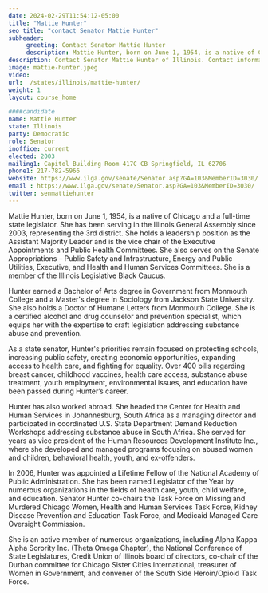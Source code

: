 ```yaml
---
date: 2024-02-29T11:54:12-05:00
title: "Mattie Hunter"
seo_title: "contact Senator Mattie Hunter"
subheader:
     greeting: Contact Senator Mattie Hunter
     description: Mattie Hunter, born on June 1, 1954, is a native of Chicago and a full-time state legislator. She has been serving in the Illinois General Assembly since 2003, representing the 3rd district. She holds a leadership position as the Assistant Majority Leader and is the vice chair of the Executive Appointments and Public Health Committees.
description: Contact Senator Mattie Hunter of Illinois. Contact information for Mattie Hunter includes email address, phone number, and mailing address.
image: mattie-hunter.jpeg
video:
url:  /states/illinois/mattie-hunter/
weight: 1
layout: course_home

####candidate
name: Mattie Hunter
state: Illinois
party: Democratic
role: Senator
inoffice: current
elected: 2003
mailing1: Capitol Building Room 417C CB Springfield, IL 62706
phone1: 217-782-5966
website: https://www.ilga.gov/senate/Senator.asp?GA=103&MemberID=3030/
email : https://www.ilga.gov/senate/Senator.asp?GA=103&MemberID=3030/
twitter: senmattiehunter
---
```


Mattie Hunter, born on June 1, 1954, is a native of Chicago and a full-time state legislator. She has been serving in the Illinois General Assembly since 2003, representing the 3rd district. She holds a leadership position as the Assistant Majority Leader and is the vice chair of the Executive Appointments and Public Health Committees. She also serves on the Senate Appropriations – Public Safety and Infrastructure, Energy and Public Utilities, Executive, and Health and Human Services Committees. She is a member of the Illinois Legislative Black Caucus.

Hunter earned a Bachelor of Arts degree in Government from Monmouth College and a Master's degree in Sociology from Jackson State University. She also holds a Doctor of Humane Letters from Monmouth College. She is a certified alcohol and drug counselor and prevention specialist, which equips her with the expertise to craft legislation addressing substance abuse and prevention.

As a state senator, Hunter's priorities remain focused on protecting schools, increasing public safety, creating economic opportunities, expanding access to health care, and fighting for equality. Over 400 bills regarding breast cancer, childhood vaccines, health care access, substance abuse treatment, youth employment, environmental issues, and education have been passed during Hunter’s career.

Hunter has also worked abroad. She headed the Center for Health and Human Services in Johannesburg, South Africa as a managing director and participated in coordinated U.S. State Department Demand Reduction Workshops addressing substance abuse in South Africa. She served for years as vice president of the Human Resources Development Institute Inc., where she developed and managed programs focusing on abused women and children, behavioral health, youth, and ex-offenders.

In 2006, Hunter was appointed a Lifetime Fellow of the National Academy of Public Administration. She has been named Legislator of the Year by numerous organizations in the fields of health care, youth, child welfare, and education. Senator Hunter co-chairs the Task Force on Missing and Murdered Chicago Women, Health and Human Services Task Force, Kidney Disease Prevention and Education Task Force, and Medicaid Managed Care Oversight Commission.

She is an active member of numerous organizations, including Alpha Kappa Alpha Sorority Inc. (Theta Omega Chapter), the National Conference of State Legislatures, Credit Union of Illinois board of directors, co-chair of the Durban committee for Chicago Sister Cities International, treasurer of Women in Government, and convener of the South Side Heroin/Opioid Task Force.
